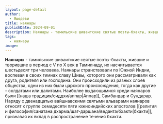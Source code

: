 ```yaml
---
layout: page-detail
author:
  - Яшодеви
title: наянары
publishDate: 2024-09-01
description: Наянары - тамильские шиваитские святые поэты-бхакты, жившие и творившие в период с V по X век в Тамилнаду, их насчитывается шестьдесят три человека. Наянары странствовали по Южной Индии, воспевая в своих гимнах славу Шивы, которого они рассматривали как друга, родителя или господина.
tags:
  - наянары
image:
---
```

**Наянары** - тамильские шиваитские святые поэты-бхакты, жившие и творившие в период с V по X век в Тамилнаду, их насчитывается шестьдесят три человека. Наянары странствовали по Южной Индии, воспевая в своих гимнах славу Шивы, которого они рассматривали как друга, родителя или господина. Они происходили из разных слоев общества, одни из них были царского происхождения, тогда как другие - солдатами или далитами. Наиболее выдающимися среди наянаров были [[наша традиция/сиддхи/аппар|Аппар]], Самбандар и Сундарар. Наряду с двенадцатью вайшнавскими святыми альварами наянаров относят к группе семидесяти пяти южноиндийских апостолов [[религия и философия/санатана дхарма/шат-даршана/веданта/бхакти|бхакти]], признавая их вклад в распространение течения бхакти.

